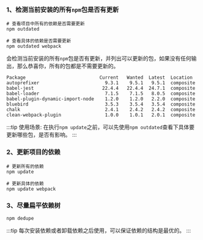 ### 1、检测当前安装的所有`npm`包是否有更新

```shell
# 查看项目中所有的依赖是否需要更新
npm outdated

# 查看具体的依赖是否需要更新
npm outdated webpack
```

会检测当前安装的所有`npm`包是否有更新，并列出可以更新的包，如果没有任何输出，那么恭喜你，所有的包都是不需要更新的。

```shell
Package                           Current   Wanted  Latest  Location
autoprefixer                        9.3.1    9.5.1   9.5.1  composite
babel-jest                         22.4.4   22.4.4  24.7.1  composite
babel-loader                        7.1.5    7.1.5   8.0.5  composite
babel-plugin-dynamic-import-node    1.2.0    1.2.0   2.2.0  composite
bluebird                            3.5.3    3.5.4   3.5.4  composite
chalk                               2.4.1    2.4.2   2.4.2  composite
clean-webpack-plugin                1.0.0    1.0.1   2.0.1  composite
```

:::tip
使用场景: 在执行`npm update`之前，可以先使用`npm outdated`查看下具体要更新哪些包，是否有影响。
:::

### 2、更新项目的依赖

```shell
# 更新所有的依赖
npm update

# 更新具体的依赖
npm update webpack
```

### 3、尽量扁平依赖树

```shell
npm dedupe
```

:::tip
每次安装依赖或者卸载依赖之后使用，可以保证依赖的结构是最优的。
:::